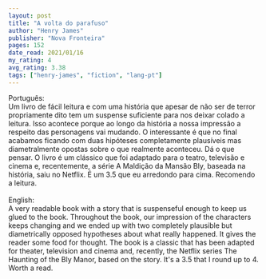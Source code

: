 ```yaml
---
layout: post
title: "A volta do parafuso"
author: "Henry James"
publisher: "Nova Fronteira"
pages: 152
date_read: 2021/01/16
my_rating: 4
avg_rating: 3.38
tags: ["henry-james", "fiction", "lang-pt"]
---
```


Português:<br/>Um livro de fácil leitura e com uma história que apesar de não ser de terror propriamente dito tem um suspense suficiente para nos deixar colado a leitura. Isso acontece porque ao longo da história a nossa impressão a respeito das personagens vai mudando. O interessante é que no final acabamos ficando com duas hipóteses completamente plausíveis mas diametralmente opostas sobre o que realmente aconteceu. Dá o que pensar. O livro é um clássico que foi adaptado para o teatro, televisão e cinema e, recentemente, a série A Maldição da Mansão Bly, baseada na história, saiu no Netflix. É um 3.5 que eu arredondo para cima. Recomendo a leitura.<br/><br/>English: <br/>A very readable book with a story that is suspenseful enough to keep us glued to the book. Throughout the book, our impression of the characters keeps changing and we ended up with two completely plausible but diametrically opposed hypotheses about what really happened. It gives the reader some food for thought. The book is a classic that has been adapted for theater, television and cinema and, recently, the Netflix series The Haunting of the Bly Manor, based on the story. It's a 3.5 that I round up to 4. Worth a read.<br/>

